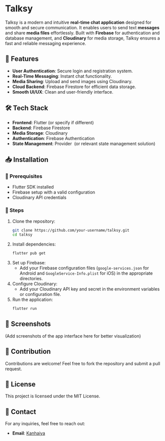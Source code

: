 # Talksy

Talksy is a modern and intuitive **real-time chat application** designed for smooth and secure communication. It enables users to send text **messages** and share **media files** effortlessly. Built with **Firebase** for authentication and database management, and **Cloudinary** for media storage, Talksy ensures a fast and reliable messaging experience. 

## 🚀 Features

- **User Authentication**: Secure login and registration system.
- **Real-Time Messaging**: Instant chat functionality.
- **Media Sharing**: Upload and send images using Cloudinary.
- **Cloud Backend**: Firebase Firestore for efficient data storage.
- **Smooth UI/UX**: Clean and user-friendly interface.

## 🛠️ Tech Stack

- **Frontend**: Flutter (or specify if different)
- **Backend**: Firebase Firestore
- **Media Storage**: Cloudinary
- **Authentication**: Firebase Authentication
- **State Management**: Provider  (or relevant state management solution)

## 📥 Installation

### 🔧 Prerequisites

- Flutter SDK installed
- Firebase setup with a valid configuration
- Cloudinary API credentials

### 📌 Steps

1. Clone the repository:
   ```sh
   git clone https://github.com/your-username/talksy.git
   cd talksy
   ```
2. Install dependencies:
   ```sh
   flutter pub get
   ```
3. Set up Firebase:
   - Add your Firebase configuration files (`google-services.json` for Android and `GoogleService-Info.plist` for iOS) in the appropriate directories.
4. Configure Cloudinary:
   - Add your Cloudinary API key and secret in the environment variables or configuration file.
5. Run the application:
   ```sh
   flutter run
   ```

## 📸 Screenshots

(Add screenshots of the app interface here for better visualization)

## 🤝 Contribution

Contributions are welcome! Feel free to fork the repository and submit a pull request.

## 📜 License

This project is licensed under the MIT License.

## 📧 Contact

For any inquiries, feel free to reach out:

- **Email**: [Kanhaiya](mailto:kanhaiya3152\@gmail.com)

